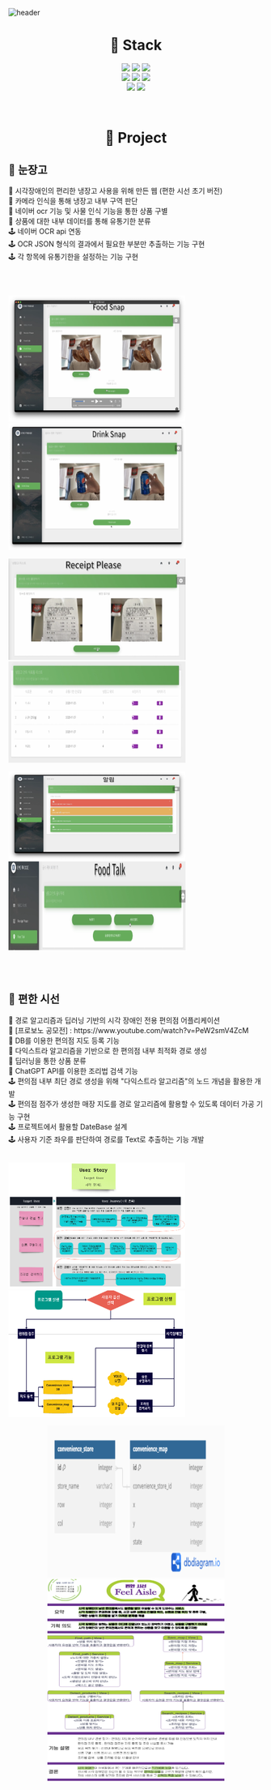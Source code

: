 <!--
**WiseChestnutTree/WiseChestnutTree** is a ✨ _special_ ✨ repository because its `README.md` (this file) appears on your GitHub profile.

Here are some ideas to get you started:

- 🔭 I’m currently working on ...
- 🌱 I’m currently learning ...
- 👯 I’m looking to collaborate on ...
- 🤔 I’m looking for help with ...
- 💬 Ask me about ...
- 📫 How to reach me: ...
- 😄 Pronouns: ...
- ⚡ Fun fact: ...
[![JS](https://img.shields.io/badge/JavaScript-F7DF1E?style=flat-square&logo=JavaScript&logoColor=black)](github.com/WiseChestnutTree/TODO-List)
-->

![header](https://capsule-render.vercel.app/api?type=Waving&color=auto&height=300&section=header&text=🍔Yool's🍔%20&fontSize=90)

<div align=center>
<h1>🍟 Stack</h1> 
</div>

<div align=center>
<img src="https://img.shields.io/badge/java-007396?style=for-the-badge&logo=java&logoColor=white"> 
<img src="https://img.shields.io/badge/spring-6DB33F?style=for-the-badge&logo=spring&logoColor=white">
<img src="https://img.shields.io/badge/springboot-6DB33F?style=for-the-badge&logo=springboot&logoColor=white">
<br>
<img src="https://img.shields.io/badge/c-00599C?style=for-the-badge&logo=c%2B%2B&logoColor=white">
<img src="https://img.shields.io/badge/python-3776AB?style=for-the-badge&logo=python&logoColor=white"> 
<img src="https://img.shields.io/badge/mysql-4479A1?style=for-the-badge&logo=mysql&logoColor=white">
<br>
<img src="https://img.shields.io/badge/github-181717?style=for-the-badge&logo=github&logoColor=white">
<img src="https://img.shields.io/badge/git-F05032?style=for-the-badge&logo=git&logoColor=white">
<br><br><br>
</div>


<div align=center>
<h1>🍟 Project</h1> 
</div>
<h2>🥤 눈장고</h2>
🍩 시각장애인의 편리한 냉장고 사용을 위해 만든 웹 (편한 시선 초기 버전)
<br>
🍪 카메라 인식을 통해 냉장고 내부 구역 판단
<br>
🍪 네이버 ocr 기능 및 사물 인식 기능을 통한 상품 구별
<br>
🍪 상품에 대한 내부 데이터를 통해 유통기한 분류
<br>
🕹️ 네이버 OCR api 연동
<br>
🕹️ OCR JSON 형식의 결과에서 필요한 부분만 추출하는 기능 구현
<br>
🕹️ 각 항목에 유통기한을 설정하는 기능 구현

<br><br>
<p>
  <img width="350" height="250" src="https://github.com/WiseChestnutTree/shotPic/blob/main/Eye_Food.png">
  <img width="350" height="250" src="https://github.com/WiseChestnutTree/shotPic/blob/main/Eye_Drinks.png">
</p>

<p>
  <img width="350" height="200" src="https://github.com/WiseChestnutTree/shotPic/blob/main/Eye_Receipt.png">
  <img width="350" height="200" src="https://github.com/WiseChestnutTree/shotPic/blob/main/Eye_FList.png">
</p>

<p>
  <img width="350" height="175" src="https://github.com/WiseChestnutTree/shotPic/blob/main/Eye_alarm.png">
  <img width="350" height="175" src="https://github.com/WiseChestnutTree/shotPic/blob/main/Eye_Voice.png">
</p>


<br><br>
<h2>🥤 편한 시선</h2>
🍩 경로 알고리즘과 딥러닝 기반의 시각 장애인 전용 편의점 어플리케이션
<br>
🍩 [프로보노 공모전] : https://www.youtube.com/watch?v=PeW2smV4ZcM
<br>
🍪 DB를 이용한 편의점 지도 등록 기능
<br>
🍪 다익스트라 알고리즘을 기반으로 한 편의점 내부 최적화 경로 생성
<br>
🍪 딥러닝을 통한 상품 분류
<br>
🍪 ChatGPT API를 이용한 조리법 검색 기능
<br>
🕹️ 편의점 내부 최단 경로 생성을 위해 "다익스트라 알고리즘"의 노드 개념을 활용한 개발
<br>
🕹️ 편의점 점주가 생성한 매장 지도를 경로 알고리즘에 활용할 수 있도록 데이터 가공 기능 구현
<br>
🕹️ 프로젝트에서 활용할 DateBase 설계
<br>
🕹️ 사용자 기준 좌우를 판단하여 경로를 Text로 추출하는 기능 개발
<br><br>

<p>
  <img width="350" height="250" src="https://github.com/WiseChestnutTree/shotPic/blob/main/TARGET_USER.png">
  <img width="350" height="250" src="https://github.com/WiseChestnutTree/shotPic/blob/main/TARGET_PROGRAM.png">
</p>
<p align="center">
  <img width="350" height="300" src="https://github.com/WiseChestnutTree/shotPic/blob/main/TARGET_DB.png">
  <img width="350" height="400" src="https://github.com/WiseChestnutTree/shotPic/blob/main/TARGET_PANNEL.png">
</p>




